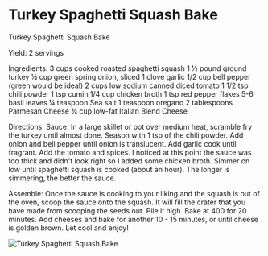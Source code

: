 # Turkey Spaghetti Squash Bake

Turkey Spaghetti Squash Bake

Yield:
2 servings

Ingredients:
3 cups cooked roasted spaghetti squash
1 ½ pound ground turkey
½ cup green spring onion, sliced
1 clove garlic
1/2 cup bell pepper (green would be ideal)
2 cups low sodium canned diced tomato
1 1/2 tsp chili powder
1 tsp cumin
1/4 cup chicken broth
1 tsp red pepper flakes
5-6 basil leaves
¼ teaspoon Sea salt
1 teaspoon oregano
2 tablespoons Parmesan Cheese
¾ cup low-fat Italian Blend Cheese

Directions:
Sauce:
In a large skillet or pot over medium heat, scramble fry the turkey until almost done. Season with 1 tsp of the chili powder.
Add onion and bell pepper until onion is translucent. Add garlic cook until fragrant.
Add the tomato and spices. I noticed at this point the sauce was too thick and didn't look right so I added some chicken broth.
Simmer on low until spaghetti squash is cooked (about an hour). The longer is simmering, the better the sauce.

Assemble:
Once the sauce is cooking to your liking and the squash is out of the oven, scoop the sauce onto the squash. It will fill the crater that you have made from scooping the seeds out. Pile it high.
Bake at 400 for 20 minutes.
Add cheeses and bake for another 10 - 15 minutes, or until cheese is golden brown.
Let cool and enjoy!

![Turkey Spaghetti Squash Bake](images/Turkey%20Spaghetti%20Squash%20Bake.png)

